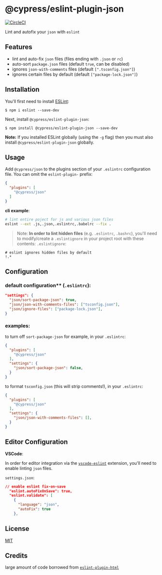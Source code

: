 # @cypress/eslint-plugin-json

[![CircleCI](https://circleci.com/gh/cypress-io/eslint-plugin-json.svg?style=svg)](https://circleci.com/gh/cypress-io/eslint-plugin-json)

Lint and autofix your `json` with `eslint`

## Features

- lint and auto-fix `json` files (files ending with `.json` or `rc`)
- auto-sort `package.json` files (default `true`, can be disabled)
- ignores `json-with-comments` files (default `[".tsconfig.json"]`)
- ignores certain files by default (default `["package-lock.json"]`)

## Installation

You'll first need to install [ESLint](http://eslint.org):

```
$ npm i eslint --save-dev
```

Next, install `@cypress/eslint-plugin-json`:

```
$ npm install @cypress/eslint-plugin-json --save-dev
```

**Note:** If you installed ESLint globally (using the `-g` flag) then you must also install `@cypress/eslint-plugin-json` globally.

## Usage

Add `@cypress/json` to the plugins section of your `.eslintrc` configuration file. You can omit the `eslint-plugin-` prefix:

```json
{
  "plugins": [
    "@cypress/json"
  ]
}
```

**cli example**:
```sh
# lint entire poject for js and various json files
eslint --ext .js,.json,.eslintrc,.babelrc --fix .
```

> Note: **In order to lint hidden files** (e.g. `.eslintrc`, `.bashrc`), you'll need to modify/create a `.eslintignore` in your project root with these contents:
`.eslintignore`:
```gitignore
# eslint ignores hidden files by default
!.*
```

## Configuration

### default configuration** (`.eslintrc`):
```json
"settings": {
  "json/sort-package-json": true,
  "json/json-with-comments-files": ["tsconfig.json"],
  "json/ignore-files": ["package-lock.json"],
}
```

### examples:

to turn off `sort-package-json` for example, in your `.eslintrc`:
```json
{
  "plugins": [
    "@cypress/json"
  ],
  "settings": {
    "json/sort-package-json": false,
  }
}
```

to format `tsconfig.json` (this will strip comments!), in your `.eslintrc`:
```json
{
  "plugins": [
    "@cypress/json"
  ],
  "settings": {
    "json/json-with-comments-files": [],
  }
}
```

## Editor Configuration

**VSCode**:

In order for editor integration via the [`vscode-eslint`](https://github.com/microsoft/vscode-eslint) extension, you'll need to enable linting `json` files.

`settings.json`:
```json
// enable eslint fix-on-save
  "eslint.autoFixOnSave": true,
  "eslint.validate": [
    {
      "language": "json",
      "autoFix": true
    },
```


## License
[MIT](/LICENSE.md)

## Credits

large amount of code borrowed from [`eslint-plugin-html`](https://github.com/BenoitZugmeyer/eslint-plugin-html)
